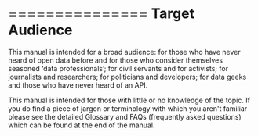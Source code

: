 ===============
Target Audience
===============

This manual is intended for a broad audience: for those who have never heard of open data before and for those who consider themselves seasoned ‘data professionals’; for civil servants and for activists; for journalists and researchers; for politicians and developers; for data geeks and those who have never heard of an API.

This manual is intended for those with little or no knowledge of the topic. If you do find a piece of jargon or terminology with which you aren't familiar please see the detailed Glossary and FAQs (frequently asked questions) which can be found at the end of the manual.